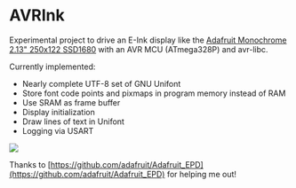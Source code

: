 # AVRInk

Experimental project to drive an E-Ink display like the 
[Adafruit Monochrome 2.13" 250x122 SSD1680](https://www.adafruit.com/product/4197)
with an AVR MCU (ATmega328P) and avr-libc.  

Currently implemented:

* Nearly complete UTF-8 set of GNU Unifont
* Store font code points and pixmaps in program memory instead of RAM
* Use SRAM as frame buffer
* Display initialization
* Draw lines of text in Unifont
* Logging via USART

<img src="https://luniks.net/other/AVRInk-05.jpg" style="display: block; max-width: 67%; height: auto"/>

Thanks to [https://github.com/adafruit/Adafruit_EPD](https://github.com/adafruit/Adafruit_EPD)
for helping me out!
